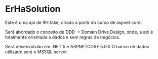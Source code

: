 # ErHaSolution
Este é uma api de RH fake, criado a partir do curso de aspnet core.

Será abordado o conceito de DDD -> Domain Drive Design, onde, a api é totalmente orientada a dados e sem regras de negócios.

Será desenvolvido em .NET 5 e ASPNETCORE 5.0.0
O banco de dados utilizado será o MSSQL server.
